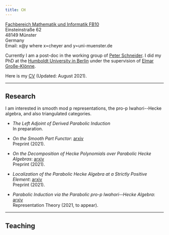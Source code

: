```yaml
---
title: CH
---
```

[Fachbereich Mathematik und Informatik FB10](https://www.uni-muenster.de/FB10/)<br>
Einsteinstraße 62<br>
48149 Münster<br>
Germany<br>
Email: x@y where x=cheyer and y=uni-muenster.de

Currently I am a post-doc in the working group of [Peter
Schneider](https://www.uni-muenster.de/Arithm/schneider/index.html). I did my
PhD at the [Humboldt University in
Berlin](https://www.mathematik.hu-berlin.de/en/front-page-en) under the
supervision of [Elmar
Große-Klönne](https://www.mathematik.hu-berlin.de/de/forschung/forschungsgebiete/arithmetische-geometrie-und-zahlentheorie/grosse-kloenne).

Here is my [CV](/files/cv_heyer.pdf) (Updated: August 2021).

<hr>

## Research

I am interested in smooth mod p representations, the pro-p Iwahori--Hecke algebra, and also triangulated categories. 

* _The Left Adjoint of Derived Parabolic Induction_<br>
	In preparation.

* _On the Smooth Part Functor_: [arxiv](https://arxiv.org/abs/2108.05262)<br>
	Preprint (2021).

* _On the Decomposition of Hecke Polynomials over Parabolic Hecke Algebras_:
	[arxiv](https://arxiv.org/abs/2108.04535)<br>
	Preprint (2021).

* _Localization of the Parabolic Hecke Algebra at a Strictly Positive Element_:
	[arxiv](https://arxiv.org/abs/2103.16949)<br>
	Preprint (2021).

* _Parabolic Induction via the Parabolic pro-p Iwahori--Hecke Algebra_:
	[arxiv](https://arxiv.org/abs/2010.08435)<br>
	Representation Theory (2021, to appear).

<hr>

## Teaching
